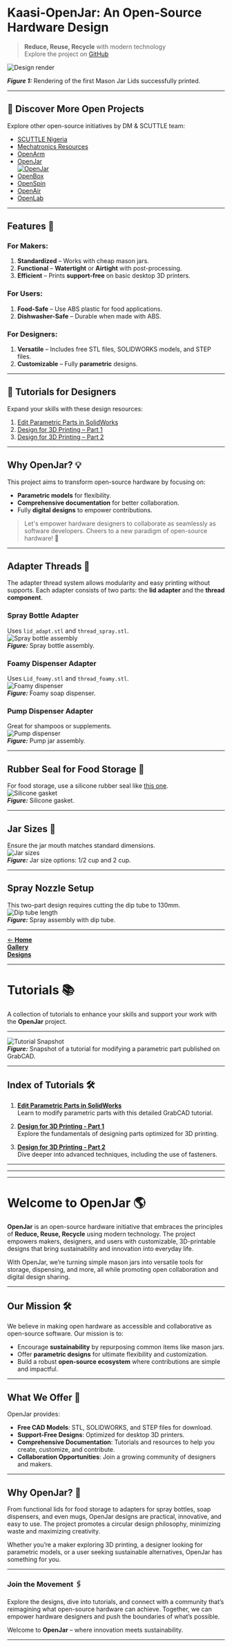 # **Kaasi-OpenJar: An Open-Source Hardware Design**

> **Reduce, Reuse, Recycle** with modern technology  
> Explore the project on [GitHub](https://github.com/dmalawey/OpenJar)

![Design render](img/rend_jarsArray.jpg ':class=image-50 center')

**_Figure 1:_** Rendering of the first Mason Jar Lids successfully printed.

---

## 🌟 **Discover More Open Projects**
Explore other open-source initiatives by DM & SCUTTLE team:  
- [SCUTTLE Nigeria](https://bit.ly/scuttleNigeria1)  
- [Mechatronics Resources](https://bit.ly/openmechatronics)  
- [OpenArm](https://bit.ly/openarm)  
- [OpenJar](https://bit.ly/openjarproject_v1)  
[![OpenJar](img/OpenJar.png)](https://bit.ly/openjarproject_v1)
- [OpenBox](https://bit.ly/openboxproject)  
- [OpenSpin](https://bit.ly/openspinproject)  
- [OpenAir](https://bit.ly/openairproject)  
- [OpenLab](https://bit.ly/openlabproject)

---

## **Features** 🚀

### **For Makers:**
1. **Standardized** – Works with cheap mason jars.  
2. **Functional** – **Watertight** or **Airtight** with post-processing.  
3. **Efficient** – Prints **support-free** on basic desktop 3D printers.

### **For Users:**
1. **Food-Safe** – Use ABS plastic for food applications.  
2. **Dishwasher-Safe** – Durable when made with ABS.

### **For Designers:**
1. **Versatile** – Includes free STL files, SOLIDWORKS models, and STEP files.  
2. **Customizable** – Fully **parametric** designs.

---

## 📘 **Tutorials for Designers**
Expand your skills with these design resources:  
1. [Edit Parametric Parts in SolidWorks](https://grabcad.com/tutorials/how-to-edit-parametric-parts-solidworks)  
2. [Design for 3D Printing – Part 1](https://youtu.be/HYnm2MD0Nks)  
3. [Design for 3D Printing – Part 2](https://youtu.be/LMyhFwJscI0)

---

## **Why OpenJar?** 💡

This project aims to transform open-source hardware by focusing on:  
- **Parametric models** for flexibility.  
- **Comprehensive documentation** for better collaboration.  
- Fully **digital designs** to empower contributions.  

> Let's empower hardware designers to collaborate as seamlessly as software developers. Cheers to a new paradigm of open-source hardware! 🎉

---

## **Adapter Threads** 🔧  
The adapter thread system allows modularity and easy printing without supports. Each adapter consists of two parts: the **lid adapter** and the **thread component**.

### **Spray Bottle Adapter**  
Uses `lid_adapt.stl` and `thread_spray.stl`.  
![Spray bottle assembly](https://d2t1xqejof9utc.cloudfront.net/screenshots/pics/5d5ee6d4e2c91ff5ddf7f72ecf03dda1/large.jpg ':class=image-50 center')  
**_Figure:_** Spray bottle assembly.

### **Foamy Dispenser Adapter**  
Uses `Lid_foamy.stl` and `thread_foamy.stl`.  
![Foamy dispenser](https://d2t1xqejof9utc.cloudfront.net/screenshots/pics/0e301b40c55337cb42571cf4b019824a/large.jpg ':class=image-50 center')  
**_Figure:_** Foamy soap dispenser.

### **Pump Dispenser Adapter**  
Great for shampoos or supplements.  
![Pump dispenser](img/img_pumpJar.jpg ':class=image-50 center')  
**_Figure:_** Pump jar assembly.

---

## **Rubber Seal for Food Storage** 🍴  
For food storage, use a silicone rubber seal like [this one](https://www.amazon.com/gp/product/B07TY28LZV).  
![Silicone gasket](https://d2t1xqejof9utc.cloudfront.net/screenshots/pics/4ef7b5d7b7dfd6a7d94dbe8c128466e2/large.jpg ':class=image-50 center')  
**_Figure:_** Silicone gasket.

---

## **Jar Sizes** 🏺  
Ensure the jar mouth matches standard dimensions.  
![Jar sizes](img/img_jarSizes.jpg ':class=image-50 center')  
**_Figure:_** Jar size options: 1/2 cup and 2 cup.

---

## **Spray Nozzle Setup**  
This two-part design requires cutting the dip tube to 130mm.  
![Dip tube length](https://d2t1xqejof9utc.cloudfront.net/screenshots/pics/1789e0103e3ff3923c5b252176b52948/original.jpg ':class=image-50 center')  
**_Figure:_** Spray assembly with dip tube.





---

[← **Home**](home.md)  
[**Gallery**](topic_gallery.md)  
[**Designs**](designs.md)  

---

# **Tutorials** 📚  

A collection of tutorials to enhance your skills and support your work with the **OpenJar** project.

---

![Tutorial Snapshot](https://d2t1xqejof9utc.cloudfront.net/pictures/files/245626/original.png?1683986640 ':class=image-50 center')  
**_Figure:_** Snapshot of a tutorial for modifying a parametric part published on GrabCAD.

---

## **Index of Tutorials** 🛠️  

1. **[Edit Parametric Parts in SolidWorks](https://grabcad.com/tutorials/how-to-edit-parametric-parts-solidworks)**  
   Learn to modify parametric parts with this detailed GrabCAD tutorial.

2. **[Design for 3D Printing - Part 1](https://youtu.be/HYnm2MD0Nks)**  
   Explore the fundamentals of designing parts optimized for 3D printing.

3. **[Design for 3D Printing - Part 2](https://youtu.be/LMyhFwJscI0)**  
   Dive deeper into advanced techniques, including the use of fasteners.

---

-------------------------------------------------------------------------------------------------------------------------------------------------



---

# **Welcome to OpenJar** 🌎  

**OpenJar** is an open-source hardware initiative that embraces the principles of **Reduce, Reuse, Recycle** using modern technology. The project empowers makers, designers, and users with customizable, 3D-printable designs that bring sustainability and innovation into everyday life.  

With OpenJar, we’re turning simple mason jars into versatile tools for storage, dispensing, and more, all while promoting open collaboration and digital design sharing.  

---

## **Our Mission** 🛠️  
We believe in making open hardware as accessible and collaborative as open-source software. Our mission is to:  
- Encourage **sustainability** by repurposing common items like mason jars.  
- Offer **parametric designs** for ultimate flexibility and customization.  
- Build a robust **open-source ecosystem** where contributions are simple and impactful.  

---

## **What We Offer** 🚀  
OpenJar provides:  
- **Free CAD Models**: STL, SOLIDWORKS, and STEP files for download.  
- **Support-Free Designs**: Optimized for desktop 3D printers.  
- **Comprehensive Documentation**: Tutorials and resources to help you create, customize, and contribute.  
- **Collaboration Opportunities**: Join a growing community of designers and makers.  

---

## **Why OpenJar?** 🌟  
From functional lids for food storage to adapters for spray bottles, soap dispensers, and even mugs, OpenJar designs are practical, innovative, and easy to use. The project promotes a circular design philosophy, minimizing waste and maximizing creativity.  

Whether you’re a maker exploring 3D printing, a designer looking for parametric models, or a user seeking sustainable alternatives, OpenJar has something for you.  

---

### **Join the Movement** 🖇️  
Explore the designs, dive into tutorials, and connect with a community that’s reimagining what open-source hardware can achieve. Together, we can empower hardware designers and push the boundaries of what’s possible.  

Welcome to **OpenJar** – where innovation meets sustainability.  

--- 



